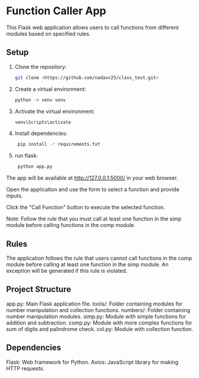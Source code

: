 # Function Caller App

This Flask web application allows users to call functions from different modules based on specified rules.

## Setup

1. Clone the repository:

   ```bash
   git clone <https://github.com/nadavc25/class_test.git>

2. Create a virtual environment:
   ```bash
   python -m venv venv

3. Activate the virtual environment:
   ```bash
   venv\Scripts\activate

4. Install dependencies:
   ```bash
    pip install -r requirements.txt

5. run flask:
   ```bash
    python app.py


The app will be available at http://127.0.0.1:5000/ in your web browser.

Open the application and use the form to select a function and provide inputs.

Click the "Call Function" button to execute the selected function.

Note: Follow the rule that you must call at least one function in the simp module before calling functions in the comp module.

## Rules
The application follows the rule that users cannot call functions in the comp module before calling at least one function in the simp module. An exception will be generated if this rule is violated.
## Project Structure
app.py: Main Flask application file.
tools/: Folder containing modules for number manipulation and collection functions.
numbers/: Folder containing number manipulation modules.
simp.py: Module with simple functions for addition and subtraction.
comp.py: Module with more complex functions for sum of digits and palindrome check.
col.py: Module with collection function.
## Dependencies
Flask: Web framework for Python.
Axios: JavaScript library for making HTTP requests.